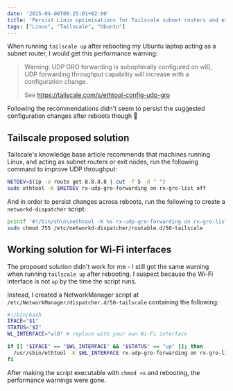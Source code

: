 ```yaml
---
date: '2025-04-08T00:25:01+02:00'
title: 'Persist Linux optimisations for Tailscale subnet routers and exit nodes'
tags: ["Linux", "Tailscale", "Ubuntu"]
---
```


When running `tailscale up` after rebooting my Ubuntu laptop acting as a subnet router, I would get this performance warning:

> Warning: UDP GRO forwarding is suboptimally configured on wl0, UDP forwarding throughput capability will increase with a configuration change.
>
> See https://tailscale.com/s/ethtool-config-udp-gro

Following the recommendations didn't seem to persist the suggested configuration changes after reboots though :thinking:

<!--more-->

## Tailscale proposed solution

Tailscale's knowledge base article recommends that machines running Linux, and acting as subnet routers or exit nodes, run the following command to improve UDP throughput:

```bash
NETDEV=$(ip -o route get 8.8.8.8 | cut -f 5 -d " ")
sudo ethtool -K $NETDEV rx-udp-gro-forwarding on rx-gro-list off
```

And in order to persist changes across reboots, run the following to create a `networkd-dispatcher` script:

```bash
printf '#!/bin/sh\n\nethtool -K %s rx-udp-gro-forwarding on rx-gro-list off \n' "$(ip -o route get 8.8.8.8 | cut -f 5 -d " ")" | sudo tee /etc/networkd-dispatcher/routable.d/50-tailscale
sudo chmod 755 /etc/networkd-dispatcher/routable.d/50-tailscale
```

## Working solution for Wi-Fi interfaces

The proposed solution didn't work for me - I still got the same warning when running `tailscale up` after rebooting. I suspect because the Wi-Fi interface is not `up` by the time the script runs.

Instead, I created a NetworkManager script at `/etc/NetworkManager/dispatcher.d/50-tailscale` containing the following:

```bash
#!/bin/bash
IFACE="$1"
STATUS="$2"
WL_INTERFACE="wl0" # replace with your own Wi-Fi interface

if [[ "$IFACE" == "$WL_INTERFACE" && "$STATUS" == "up" ]]; then
  /usr/sbin/ethtool -K $WL_INTERFACE rx-udp-gro-forwarding on rx-gro-list off
fi
```

After making the script executable with `chmod +x` and rebooting, the performance warnings were gone.
